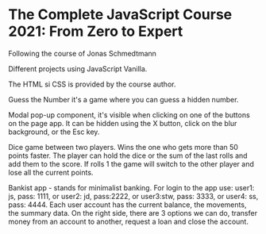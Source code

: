# The Complete JavaScript Course 2021: From Zero to Expert

Following the course of Jonas Schmedtmann

Different projects using JavaScript Vanilla.

The HTML si CSS is provided by the course author.

Guess the Number it's a game where you can guess a hidden number.

Modal pop-up component, it's visible when clicking on one of the buttons on the page app. It can be hidden using the X button, click on the blur background, or the Esc key.

Dice game between two players. Wins the one who gets more than 50 points faster. The player can hold the dice or the sum of the last rolls and add them to the score. If rolls 1 the game will switch to the other player and lose all the current points.

Bankist app - stands for minimalist banking. For login to the app use: user1: js, pass: 1111, or user2: jd, pass:2222, or user3:stw, pass: 3333, or user4: ss, pass: 4444. Each user account has the current balance, the movements, the summary data. On the right side, there are 3 options we can do, transfer money from an account to another, request a loan and close the account.
